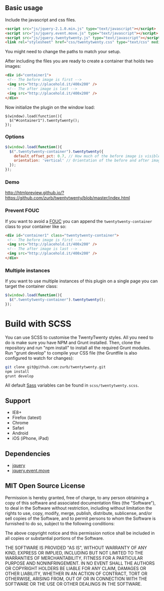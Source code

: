 ## Basic usage

Include the javascript and css files.

```html
<script src="js/jquery-2.1.0.min.js" type="text/javascript"></script>
<script src="js/jquery.event.move.js" type="text/javascript"></script>
<script src="js/jquery.twentytwenty.js" type="text/javascript"></script>
<link rel="stylesheet" href="css/twentytwenty.css" type="text/css" media="screen" />
``` 
You might need to change the paths to match your setup.


After including the files you are ready to create a container that holds two images:

```html
<div id="container1">
 <!-- The before image is first -->
 <img src="http://placehold.it/400x200" />
 <!-- The after image is last -->
 <img src="http://placehold.it/400x200" />
</div>
```

Now initialize the plugin on the window load:

```
$(window).load(function(){
  $("#container1").twentytwenty();
});
```

### Options


```js
$(window).load(function(){
  $(".twentytwenty-container").twentytwenty({
    default_offset_pct: 0.7, // How much of the before image is visible when the page loads
    orientation: 'vertical' // Orientation of the before and after images ('horizontal' or 'vertical')
  });
});
```
### Demo

http://htmlpreview.github.io/?https://github.com/zurb/twentytwenty/blob/master/index.html

### Prevent FOUC

If you want to avoid a [FOUC](http://en.wikipedia.org/wiki/Flash_of_unstyled_content) you can append the `twentytwenty-container` class to your container like so:

```html
<div id="container1" class="twentytwenty-container">
 <!-- The before image is first -->
 <img src="http://placehold.it/400x200" />
 <!-- The after image is last -->
 <img src="http://placehold.it/400x200" />
</div>
```

### Multiple instances

If you want to use multiple instances of this plugin on a single page you can target the container class:

```js
$(window).load(function(){
  $(".twentytwenty-container").twentytwenty();
});
```

# Build with SCSS

You can use SCSS to customise the TwentyTwenty styles. All you need to do is make sure you have NPM and Grunt installed. Then, clone the repository and run "npm install" to install all the required Grunt modules. Run "grunt develop" to compile your CSS file (the Gruntfile is also configured to watch for changes):

```bash
git clone git@github.com:zurb/twentytwenty.git
npm install
grunt develop
```

All default [Sass](http://sass-lang.com/) variables can be found in `scss/twentytwenty.scss`.

## Support

- IE8+
- Firefox (latest)
- Chrome
- Safari
- Android 
- iOS (iPhone, iPad)

## Dependencies

  * [jquery](http://jquery.com/)
  * [jquery.event.move](https://github.com/stephband/jquery.event.move)

## MIT Open Source License

Permission is hereby granted, free of charge, to any person obtaining a copy of this software and associated documentation files (the "Software"), to deal in the Software without restriction, including without limitation the rights to use, copy, modify, merge, publish, distribute, sublicense, and/or sell copies of the Software, and to permit persons to whom the Software is furnished to do so, subject to the following conditions:

The above copyright notice and this permission notice shall be included in all copies or substantial portions of the Software.

THE SOFTWARE IS PROVIDED "AS IS", WITHOUT WARRANTY OF ANY KIND, EXPRESS OR IMPLIED, INCLUDING BUT NOT LIMITED TO THE WARRANTIES OF MERCHANTABILITY, FITNESS FOR A PARTICULAR PURPOSE AND NONINFRINGEMENT. IN NO EVENT SHALL THE AUTHORS OR COPYRIGHT HOLDERS BE LIABLE FOR ANY CLAIM, DAMAGES OR OTHER LIABILITY, WHETHER IN AN ACTION OF CONTRACT, TORT OR OTHERWISE, ARISING FROM, OUT OF OR IN CONNECTION WITH THE SOFTWARE OR THE USE OR OTHER DEALINGS IN THE SOFTWARE.
